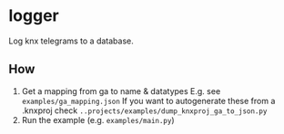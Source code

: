 # logger

Log knx telegrams to a database.

## How
1. Get a mapping from ga to name & datatypes
    E.g. see `examples/ga_mapping.json`
    If you want to autogenerate these from a .knxproj check `..projects/examples/dump_knxproj_ga_to_json.py`
2. Run the example (e.g. `examples/main.py`)
